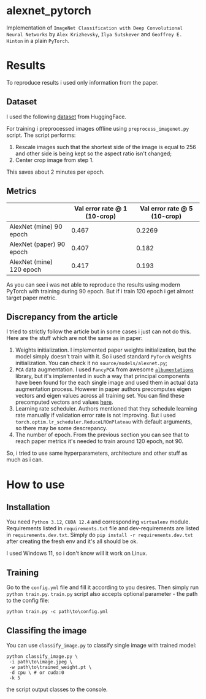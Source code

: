# alexnet_pytorch
Implementation of `ImageNet Classification with Deep Convolutional Neural Networks` by `Alex Krizhevsky`, `Ilya Sutskever` and `Geoffrey E. Hinton`
in a plain `PyTorch`.

# Results
To reproduce results i used only information from the paper.

## Dataset
I used the following [dataset](https://huggingface.co/datasets/ILSVRC/imagenet-1k) from HuggingFace.

For training i preprocessed images offline using `preprocess_imagenet.py` script. The script performs:
1) Rescale images such that the shortest side of the image is equal to 256
   and other side is being kept so the aspect ratio isn't changed;
2) Center crop image from step 1.

This saves about 2 minutes per epoch.

## Metrics
|                          | Val error rate @ 1 (10-crop) | Val error rate @ 5 (10-crop) |
|--------------------------|------------------------------|------------------------------|
| AlexNet (mine) 90 epoch  | 0.467                        | 0.2269                       |
| AlexNet (paper) 90 epoch | 0.407                        | 0.182                        |
| AlexNet (mine) 120 epoch | 0.417                        | 0.193                        |

As you can see i was not able to reproduce the results using modern PyTorch with training during 90 epoch. But if i train
120 epoch i get almost target paper metric.

## Discrepancy from the article
I tried to strictly follow the article but in some cases i just can not do this. Here are the stuff which are not the same
as in paper:
1. Weights initialization. I implemented paper weights initialization, but the model simply doesn't train with it. So i
used standard `PyTorch` weights initialization. You can check it no `source/models/alexnet.py`;
2. `PCA` data augmentation. I used `FancyPCA` from awesome [`albumentations`](https://github.com/albumentations-team/albumentations) library, but it's implemented in such a way that principal components have been found for the each single image and used them in actual data augmentation process. However in paper authors precomputes eigen vectors and eigen values across all training set. You can find these precomputed vectors and values [here](https://github.com/facebookarchive/fb.resnet.torch/blob/985e569d468d23baeef5b952954dcdf3c61c5e73/datasets/imagenet.lua#L71).
3. Learning rate scheduler. Authors mentioned that they schedule learning rate manually if validation error rate is not improving. But i used `torch.optim.lr_scheduler.ReduceLROnPlateau` with default arguments, so there may be some descrepancy.
4. The number of epoch. From the previous section you can see that to reach paper metrics it's needed to train around 120 epoch, not 90.

So, i tried to use same hyperparameters, architecture and other stuff as much as i can.

# How to use

## Installation
You need `Python 3.12`, `CUDA 12.4` and corresponding `virtualenv` module.
Requirements listed in `requirements.txt` file and dev-requirements are listed in `requirements.dev.txt`. Simply do `pip install -r requirements.dev.txt` after creating the fresh env and it's all should be ok.

I used Windows 11, so i don't know will it work on Linux.

## Training
Go to the `config.yml` file and fill it according to you desires. Then simply run `python train.py`.
`train.py` script also accepts optional parameter - the path to the config file:
```
python train.py -c path\to\config.yml
```

## Classifing the image
You can use `classify_image.py` to classify single image with trained model:
```
python classify_image.py \
 -i path\to\image.jpeg \
 -w path\to\trained_weight.pt \
 -d cpu \ # or cuda:0
 -k 5
```
the script output classes to the console.